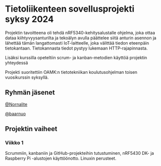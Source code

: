 # Tietoliikenteen sovellusprojekti syksy 2024

Projektin tavoitteena oli tehdä nRF5340-kehitysalustalle ohjelma, joka ottaa dataa kiihtyvyysanturilta ja tekoälyn avulla päättelee siitä anturin asennon ja lähettää tämän langattomasti IoT-laitteelle, joka välittää tiedon eteenpäin tietokantaan. Tietokannasta tiedot pystyy lukemaan HTTP-rajapinnasta.

Lisäksi kurssilla opeteltiin scrum- ja kanban-metodien käyttöä projektin yhteydessä

Projekti suoritettiin OAMK:n tietotekniikan koulutusohjelman toisen vuosikurssin syksyllä.

## Ryhmän jäsenet

[@Nornalite](https://github.com/Nornalite/)

[@baarnuo](https://github.com/baarnuo/)

## Projektin vaiheet

### Viikko 1
Scrummiin, kanbaniin ja GitHub-projekteihin tutustuminen, nRF5430 DK- ja Raspberry Pi -alustojen käyttöönotto. Linuxin perusteet.
